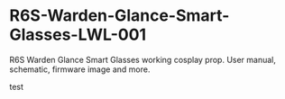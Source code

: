 # R6S-Warden-Glance-Smart-Glasses-LWL-001
R6S Warden Glance Smart Glasses working cosplay prop. User manual, schematic, firmware image and more.

test